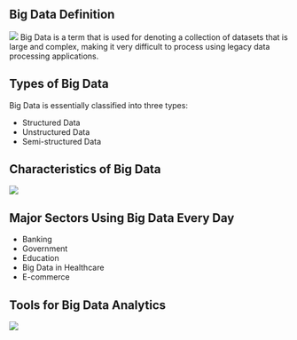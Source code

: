 ## Big Data Definition
![](https://intellipaat.com/blog/wp-content/uploads/2015/07/Big-Data.gif)
Big Data is a term that is used for denoting a collection of datasets that is large and complex, making it very difficult to process using legacy data processing applications.

## Types of Big Data
Big Data is essentially classified into three types:
- Structured Data
- Unstructured Data
- Semi-structured Data

## Characteristics of Big Data
![](https://intellipaat.com/blog/wp-content/uploads/2015/07/V5new-01-01.jpg)


## Major Sectors Using Big Data Every Day
- Banking
- Government
- Education
- Big Data in Healthcare
- E-commerce


## Tools for Big Data Analytics
![](https://intellipaat.com/blog/wp-content/uploads/2015/07/3.jpg)
